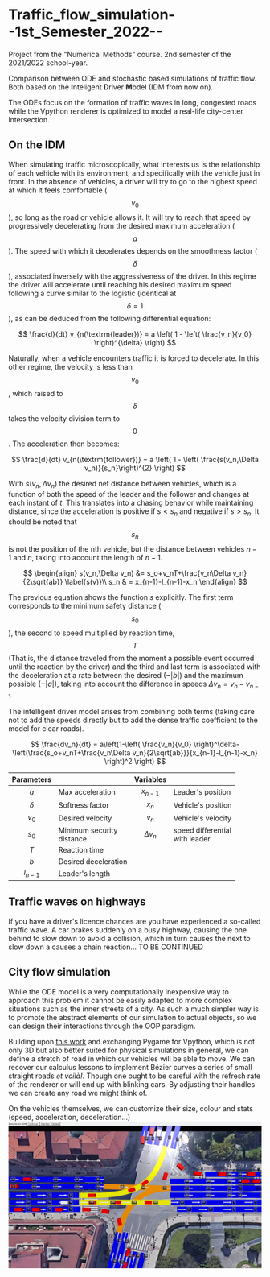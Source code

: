 # Traffic_flow_simulation--1st_Semester_2022--
Project from the "Numerical Methods" course. 2nd semester of the 2021/2022 school-year.

Comparison between ODE and stochastic based simulations of traffic flow. Both based on the **I**nteligent **D**river 
**M**odel (IDM from now on).

The ODEs focus on the formation of traffic waves in long, congested roads while the Vpython renderer is optimized to 
model a real-life city-center intersection.

## On the IDM 

When simulating traffic microscopically, what interests us is the relationship of each vehicle with its
environment, and specifically with the vehicle just in front. In the absence of vehicles, a driver will try to go to the
highest speed at which it feels comfortable ($$v_0$$), so long as the road or vehicle allows it. It will try to 
reach that speed by progressively decelerating from the desired maximum acceleration ($$a$$). The speed 
with which it decelerates depends on the smoothness factor ($$\delta$$), associated inversely with the 
aggressiveness of the driver. In this regime the driver will accelerate until reaching his desired maximum speed 
following a curve similar to the logistic (identical at $$\delta = 1$$), as can be deduced from the following 
differential equation:

$$
\frac{d}{dt}  v_{n(\textrm{leader})} = a \left( 1 - \left( \frac{v_n}{v_0} \right)^{\delta} \right)
$$


Naturally, when a vehicle encounters traffic it is forced to decelerate. In this other regime, the velocity is 
less than $$v_0$$, which raised to $$\delta$$ takes the velocity division term to $$0$$. The acceleration then becomes:

$$
\frac{d}{dt}  v_{n(\textrm{follower})} = a \left( 1 - \left( \frac{s(v_n,\Delta v_n)}{s_n}\right)^{2} \right)
$$

With $s(v_n,\Delta v_n)$ the desired net distance between vehicles, which is a function of both the speed of the 
leader and the follower and changes at each instant of $t$. This translates into a chasing behavior while maintaining 
distance, since the acceleration is positive if $s<s_n$ and negative if $s>s_n$. It should be noted that $$s_n$$ is 
not the position of the nth vehicle, but the distance between vehicles $n-1$ and $n$, taking into account the 
length of $n-1$.

$$
\begin{align}
s(v_n,\Delta v_n) &= s_o+v_nT+\frac{v_n\Delta v_n}{2\sqrt{ab}} \label{s(v)}\\
s_n & = x_{n-1}-l_{n-1}-x_n
\end{align}
$$

The previous equation shows the function $s$ explicitly. The first term corresponds to the minimum safety distance 
($$s_0$$), the second to speed multiplied by reaction time, $$T$$ (That is, the distance traveled from the moment a 
possible event occurred until the reaction by the driver) and the third and last term is associated with the 
deceleration at a rate between the desired ($-|b|$) and the maximum possible ($-|a|$), taking into account the 
difference in speeds $\Delta v_n = v_n - v_{n-1}$.


The intelligent driver model arises from combining both terms (taking care not to add the speeds directly but to add 
the dense traffic coefficient to the model for clear roads).

$$
\frac{dv_n}{dt} = a\left(1-\left( \frac{v_n}{v_0} \right)^\delta-\left(\frac{s_o+v_nT+\frac{v_n\Delta v_n}{2\sqrt{ab}}}{x_{n-1}-l_{n-1}-x_n} \right)^2 \right)
$$


| Parameters |                               |  Variables   |                                    |
|:----------:|:------------------------------|:------------:|:-----------------------------------|
|    $a$     | Max acceleration              |  $x_{n-1}$   | Leader's position                  |
|  $\delta$  | Softness factor               |    $x_n$     | Vehicle's position                 |
|   $v_0$    | Desired velocity              |    $v_n$     | Vehicle's velocity                 |
|   $s_0$    | Minimum security <br>distance | $\Delta v_n$ | speed differential <br>with leader |
|    $T$     | Reaction time                 |              |                                    |
|    $b$     | Desired deceleration          |              |                                    |
| $l_{n-1}$  | Leader's length               |              |                                    |


## Traffic waves on highways
If you have a driver's licence chances are you have experienced a so-called traffic wave. A car brakes suddenly on a 
busy highway, causing the one behind to slow down to avoid a collision, which in turn causes the next to slow down a 
causes a chain reaction... TO BE CONTINUED

## City flow simulation
While the ODE model is a very computationally inexpensive way to approach this problem it cannot be easily adapted 
to more complex situations such as the inner streets of a city. As such a much simpler way is to promote the 
abstract elements of our simulation to actual objects, so we can design their interactions through the OOP paradigm.

Building upon [this work](https://towardsdatascience.com/simulating-traffic-flow-in-python-ee1eab4dd20f) and 
exchanging Pygame for Vpython, which is not only 3D but also better suited for physical simulations in general, we 
can define a stretch of road in which our vehicles will be able to move. We can recover our calculus lessons to 
implement Bézier curves a series of small straight roads _et voilà!_. Though one ought to be careful with the refresh 
rate of the renderer or will end up with blinking cars. By adjusting their handles we can create any road we might 
think of.

On the vehicles themselves, we can customize their size, colour and stats (speed, acceleration, deceleration...)
![intersection simulator](https://raw.githubusercontent.com/Daniel-Lanchares/Traffic_flow_simulation--1st_Semester_2022--/main/Pictures_&_Figures/Intersection.png?raw=true)